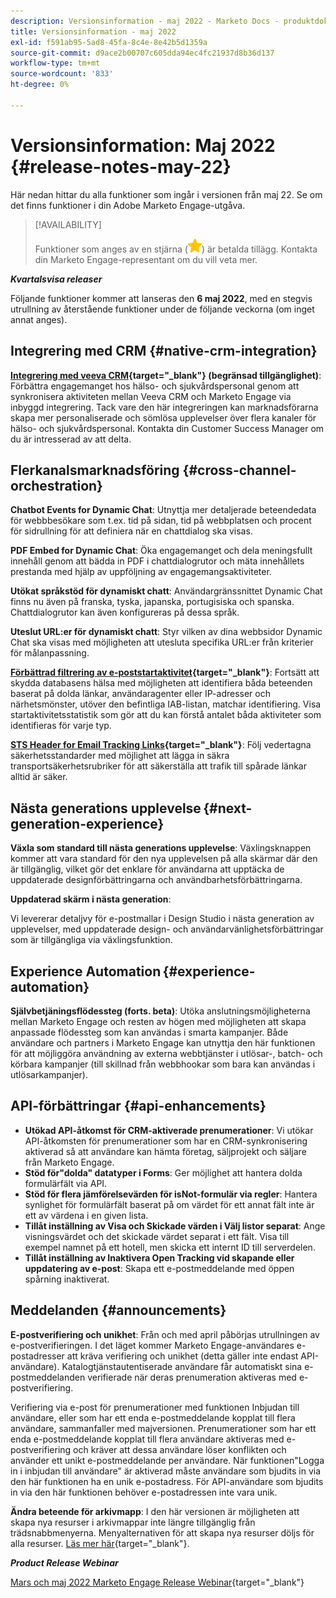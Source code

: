 ```yaml
---
description: Versionsinformation - maj 2022 - Marketo Docs - produktdokumentation
title: Versionsinformation - maj 2022
exl-id: f591ab95-5ad8-45fa-8c4e-8e42b5d1359a
source-git-commit: d9ace2b00707c605dda94ec4fc21937d8b36d137
workflow-type: tm+mt
source-wordcount: '833'
ht-degree: 0%

---
```


# Versionsinformation: Maj 2022 {#release-notes-may-22}

Här nedan hittar du alla funktioner som ingår i versionen från maj 22. Se om det finns funktioner i din Adobe Marketo Engage-utgåva.

>[!AVAILABILITY]
>
>Funktioner som anges av en stjärna (![stjärna](assets/yellow-star.png)) är betalda tillägg. Kontakta din Marketo Engage-representant om du vill veta mer.

**_Kvartalsvisa releaser_**

Följande funktioner kommer att lanseras den **6 maj 2022**, med en stegvis utrullning av återstående funktioner under de följande veckorna (om inget annat anges).

## Integrering med CRM {#native-crm-integration}

**[Integrering med veeva CRM](/help/marketo/product-docs/crm-sync/veeva-crm-sync/understanding-the-veeva-crm-sync.md){target=&quot;_blank&quot;} (begränsad tillgänglighet)**: Förbättra engagemanget hos hälso- och sjukvårdspersonal genom att synkronisera aktiviteten mellan Veeva CRM och Marketo Engage via inbyggd integrering. Tack vare den här integreringen kan marknadsförarna skapa mer personaliserade och sömlösa upplevelser över flera kanaler för hälso- och sjukvårdspersonal. Kontakta din Customer Success Manager om du är intresserad av att delta.

## Flerkanalsmarknadsföring {#cross-channel-orchestration}

**Chatbot Events for Dynamic Chat**: Utnyttja mer detaljerade beteendedata för webbbesökare som t.ex. tid på sidan, tid på webbplatsen och procent för sidrullning för att definiera när en chattdialog ska visas.

**PDF Embed for Dynamic Chat**: Öka engagemanget och dela meningsfullt innehåll genom att bädda in PDF i chattdialogrutor och mäta innehållets prestanda med hjälp av uppföljning av engagemangsaktiviteter.

**Utökat språkstöd för dynamiskt chatt**: Användargränssnittet Dynamic Chat finns nu även på franska, tyska, japanska, portugisiska och spanska. Chattdialogrutor kan även konfigureras på dessa språk.

**Uteslut URL:er för dynamiskt chatt**: Styr vilken av dina webbsidor Dynamic Chat ska visas med möjligheten att utesluta specifika URL:er från kriterier för målanpassning.

**[Förbättrad filtrering av e-poststartaktivitet](/help/marketo/product-docs/administration/email-setup/filtering-email-bot-activity.md){target=&quot;_blank&quot;}**: Fortsätt att skydda databasens hälsa med möjligheten att identifiera båda beteenden baserat på dolda länkar, användaragenter eller IP-adresser och närhetsmönster, utöver den befintliga IAB-listan, matchar identifiering. Visa startaktivitetsstatistik som gör att du kan förstå antalet båda aktiviteter som identifieras för varje typ.

**[STS Header for Email Tracking Links](/help/marketo/product-docs/administration/settings/email-tracking-link-headers.md){target=&quot;_blank&quot;}**: Följ vedertagna säkerhetsstandarder med möjlighet att lägga in säkra transportsäkerhetsrubriker för att säkerställa att trafik till spårade länkar alltid är säker.

## Nästa generations upplevelse {#next-generation-experience}

**Växla som standard till nästa generations upplevelse**: Växlingsknappen kommer att vara standard för den nya upplevelsen på alla skärmar där den är tillgänglig, vilket gör det enklare för användarna att upptäcka de uppdaterade designförbättringarna och användbarhetsförbättringarna.

**Uppdaterad skärm i nästa generation**:

Vi levererar detaljvy för e-postmallar i Design Studio i nästa generation av upplevelser, med uppdaterade design- och användarvänlighetsförbättringar som är tillgängliga via växlingsfunktion.

## Experience Automation {#experience-automation}

**Självbetjäningsflödessteg (forts. beta)**: Utöka anslutningsmöjligheterna mellan Marketo Engage och resten av högen med möjligheten att skapa anpassade flödessteg som kan användas i smarta kampanjer. Både användare och partners i Marketo Engage kan utnyttja den här funktionen för att möjliggöra användning av externa webbtjänster i utlösar-, batch- och körbara kampanjer (till skillnad från webbhookar som bara kan användas i utlösarkampanjer).

## API-förbättringar {#api-enhancements}

* **Utökad API-åtkomst för CRM-aktiverade prenumerationer**: Vi utökar API-åtkomsten för prenumerationer som har en CRM-synkronisering aktiverad så att användare kan hämta företag, säljprojekt och säljare från Marketo Engage.
* **Stöd för&quot;dolda&quot; datatyper i Forms**: Ger möjlighet att hantera dolda formulärfält via API.
* **Stöd för flera jämförelsevärden för isNot-formulär via regler**: Hantera synlighet för formulärfält baserat på om värdet för ett annat fält inte är ett av värdena i en given lista.
* **Tillåt inställning av Visa och Skickade värden i Välj listor separat**: Ange visningsvärdet och det skickade värdet separat i ett fält. Visa till exempel namnet på ett hotell, men skicka ett internt ID till serverdelen.
* **Tillåt inställning av Inaktivera Open Tracking vid skapande eller uppdatering av e-post**: Skapa ett e-postmeddelande med öppen spårning inaktiverat.

## Meddelanden {#announcements}

**E-postverifiering och unikhet**: Från och med april påbörjas utrullningen av e-postverifieringen. I det läget kommer Marketo Engage-användares e-postadresser att kräva verifiering och unikhet (detta gäller inte endast API-användare). Katalogtjänstautentiserade användare får automatiskt sina e-postmeddelanden verifierade när deras prenumeration aktiveras med e-postverifiering.

Verifiering via e-post för prenumerationer med funktionen Inbjudan till användare, eller som har ett enda e-postmeddelande kopplat till flera användare, sammanfaller med majversionen. Prenumerationer som har ett enda e-postmeddelande kopplat till flera användare aktiveras med e-postverifiering och kräver att dessa användare löser konflikten och använder ett unikt e-postmeddelande per användare. När funktionen&quot;Logga in i inbjudan till användare&quot; är aktiverad måste användare som bjudits in via den här funktionen ha en unik e-postadress. För API-användare som bjudits in via den här funktionen behöver e-postadressen inte vara unik.

**Ändra beteende för arkivmapp**: I den här versionen är möjligheten att skapa nya resurser i arkivmappar inte längre tillgänglig från trädsnabbmenyerna. Menyalternativen för att skapa nya resurser döljs för alla resurser. [Läs mer här](https://nation.marketo.com/t5/product-discussions/archive-folder-change-in-may-2022-release/m-p/324369#M183235){target=&quot;_blank&quot;}.

**_Product Release Webinar_**

[Mars och maj 2022 Marketo Engage Release Webinar](https://engage.marketo.com/2022_March_May_Release_Webinar_DemandPage.html){target=&quot;_blank&quot;}
